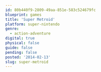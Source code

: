 ```yaml
---
id: 80b440f9-2809-49aa-851e-583c524679fc
blueprint: games
title: 'Super Metroid'
platform: super-nintendo
genre:
  - action-adventure
digital: true
physical: false
guide: false
pending: false
posted: '2014-02-13'
slug: super-metroid
---
```

